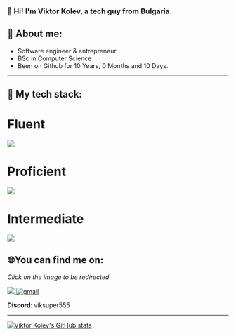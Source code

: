 ### 👋 Hi! I'm Viktor Kolev, a tech guy from Bulgaria.

## **🦈 About me:**
* Software engineer & entrepreneur
* BSc in Computer Science
* Been on Github for 10 Years, 0 Months and 10 Days.
<hr>

## **🧱 My tech stack:**
# Fluent
[![](https://skillicons.dev/icons?i=py,dotnet,flask,azure,git,jenkins,docker)](https://skillicons.dev)

# Proficient
[![](https://skillicons.dev/icons?i=react,gcp,mysql,postgres,linux)](https://skillicons.dev)

# Intermediate
[![](https://skillicons.dev/icons?i=java,kubernetes)](https://skillicons.dev)


## **🌐You can find me on:**
*Click on the image to be redirected*

<a href="https://www.linkedin.com/in/viktor-kolev-496a68184/">
<img src="https://img.shields.io/badge/linkedin-%230077B5.svg?style=for-the-badge&logo=linkedin&logoColor=white"/>
</a>
<a href="mailto:v.kolev555@gmail.com">
<img alt=gmail src="https://img.shields.io/badge/Gmail-D14836?style=for-the-badge&logo=gmail&logoColor=white"/>
</a>

**Discord**: viksuper555
<hr>

[![Viktor Kolev's GitHub stats](https://github-readme-stats.vercel.app/api?username=viksuper555&count_private=true&show_icons=true&theme=vue-dark)](https://github.com/anuraghazra/github-readme-stats)

